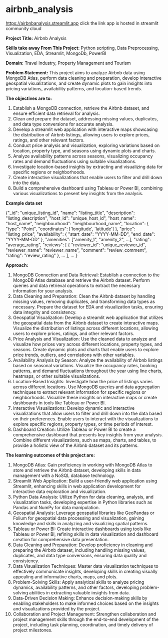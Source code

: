 # airbnb_analysis

https://airbnbanalysis.streamlit.app 
click the link app is hosted in streamlit community cloud

**Project Title:** Airbnb Analysis

**Skills take away From This Project:**
Python scripting, Data Preprocessing, Visualization,
EDA, Streamlit, MongoDb, PowerBI 

**Domain:**
Travel Industry, Property Management and Tourism 

**Problem Statement:**
This project aims to analyze Airbnb data using MongoDB Atlas, perform data cleaning and preparation, develop interactive geospatial visualizations, and create dynamic     plots to gain insights into pricing variations, availability patterns, and location-based trends. 
  
**The objectives are to:**
1. Establish a MongoDB connection, retrieve the Airbnb dataset, and ensure efficient data retrieval for analysis.
2. Clean and prepare the dataset, addressing missing values, duplicates, and data type conversions for accurate analysis.
3. Develop a streamlit web application with interactive maps showcasing the distribution of Airbnb listings, allowing users to explore prices, ratings, and other           relevant factors.
4. Conduct price analysis and visualization, exploring variations based on location, property type, and seasons using dynamic plots and charts.
5. Analyze availability patterns across seasons, visualizing occupancy rates and demand fluctuations using suitable visualizations.
6. Investigate location-based insights by extracting and visualizing data for specific regions or neighborhoods.
7. Create interactive visualizations that enable users to filter and drill down into the data.
8. Build a comprehensive dashboard using Tableau or Power BI, combining various visualizations to present key insights from the analysis.

**Example data set**

{"_id": "unique_listing_id",
 "name": "listing_title",
 "description": "listing_description",
 "host_id": "unique_host_id",
 "host_name": "host_name",
 "neighbourhood": "neighbourhood_name",
 "location": {
          "type": "Point",
   			  "coordinates": ['longitude', 'latitude']
 			 },
"price": "listing_price",
"availability": {
   			 "start_date": "YYYY-MM-DD",
   			 "end_date": "YYYY-MM-DD"
  },
"amenities": ["amenity_1", "amenity_2", ...],
"rating": "average_rating",
"reviews": [
        		{
     			 "reviewer_id": "unique_reviewer_id",
      			"reviewer_name": "reviewer_name",
      			"comment": "review_comment",
     			 "rating": "review_rating"
   			 }, ...
 			 ], ...
}


**Approach:**
  1. MongoDB Connection and Data Retrieval: Establish a connection to the MongoDB Atlas database and retrieve the Airbnb dataset. Perform queries and data retrieval operations to extract the necessary information for your analysis.
  2. Data Cleaning and Preparation: Clean the Airbnb dataset by handling missing values, removing duplicates, and transforming data types as necessary. Prepare the dataset for EDA and visualization tasks, ensuring data integrity and consistency.
  3. Geospatial Visualization: Develop a streamlit web application that utilizes  the geospatial data from the Airbnb dataset to create interactive maps. Visualize the distribution of listings across different locations, allowing users to explore prices, ratings, and other relevant factors.
  4. Price Analysis and Visualization: Use the cleaned data to analyze and visualize how prices vary across different locations, property types, and seasons. Create dynamic plots and charts that enable users to explore price trends, outliers, and correlations with other variables.
  5. Availability Analysis by Season: Analyze the availability of Airbnb listings based on seasonal variations. Visualize the occupancy rates, booking patterns, and demand fluctuations throughout the year using line charts, heatmaps, or other suitable visualizations.
  6. Location-Based Insights: Investigate how the price of listings varies across different locations. Use MongoDB queries and data aggregation techniques to extract relevant information for specific regions or neighborhoods. Visualize these insights on interactive maps or create dashboards in tools like Tableau or Power BI.
  7. Interactive Visualizations: Develop dynamic and interactive visualizations that allow users to filter and drill down into the data based on their preferences. Enable users to interact with the visualizations to explore specific regions, property types, or time periods of interest.
  8. Dashboard Creation: Utilize Tableau or Power BI to create a comprehensive dashboard that presents key insights from your analysis. Combine different visualizations, such as maps, charts, and tables, to provide a holistic view of the Airbnb dataset and its patterns.


**The learning outcomes of this project are:**
  1. MongoDB Atlas: Gain proficiency in working with MongoDB Atlas to store and retrieve the Airbnb dataset, developing skills in data management with a NoSQL database technology.
  2. Streamlit Web Application: Build a user-friendly web application using Streamlit, enhancing skills in web application development for interactive data exploration and visualization.
  3. Python Data Analysis: Utilize Python for data cleaning, analysis, and visualization tasks, developing expertise in Python libraries such as Pandas and NumPy for data manipulation.
  4. Geospatial Analysis: Leverage geospatial libraries like GeoPandas or Folium for geospatial data processing and visualization, gaining knowledge and skills in analyzing and visualizing spatial patterns.
  5. Tableau or Power BI: Create interactive dashboards using tools like Tableau or Power BI, refining skills in data visualization and dashboard creation for comprehensive data presentation.
  6. Data Cleaning and Preparation: Develop proficiency in cleaning and preparing the Airbnb dataset, including handling missing values, duplicates, and data type conversions, ensuring data quality and consistency.
  7. Data Visualization Techniques: Master data visualization techniques to effectively communicate insights, developing skills in creating visually appealing and informative charts, maps, and plots.
  8. Problem-Solving Skills: Apply analytical skills to analyze pricing dynamics, availability patterns, and other factors, developing problem-solving abilities in extracting valuable insights from data.
  9. Data-Driven Decision Making: Enhance decision-making skills by enabling stakeholders to make informed choices based on the insights and visualizations provided by the project.
  10. Collaboration and Project Management: Strengthen collaboration and project management skills through the end-to-end development of the project, including task planning, coordination, and timely delivery of project milestones.
